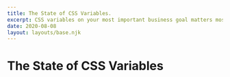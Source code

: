 ```yaml
---
title: The State of CSS Variables.
excerpt: CSS variables on your most important business goal matters most to us. Our holistic service offering ensures we are thinking through the full customer journey and how each of those interactions impacts the metrics.
date: 2020-08-08
layout: layouts/base.njk
---
```

# The State of CSS Variables